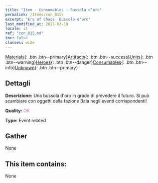 ```yaml
---
title: "Item - Consumables - Bussola d'oro"
permalink: /Items/con_815/
excerpt: "Era of Chaos  Bussola d'oro"
last_modified_at: 2021-03-18
locale: it
ref: "con_815.md"
toc: false
classes: wide
---
```

 [Materials](/it/Items/){: .btn .btn--primary}[Artifacts](/it/Items/Artifacts/){: .btn .btn--success}[Units](/it/Items/Units/){: .btn .btn--warning}[Heroes](/it/Items/Heroes/){: .btn .btn--danger}[Consumables](/it/Items/Consumables/){: .btn .btn--info}[Unknown](/it/Items/Unknown/){: .btn .btn--primary}

## Dettagli
 **Descrizione:** Una bussola d'oro in grado di prevedere il futuro. Si può scambiare con oggetti della fazione Baia negli eventi corrispondenti!

 **Quality:** <span style="color: #DA70D6">OK</span>

 **Type:** Event related

## Gather

  None

## This item contains:

  None

